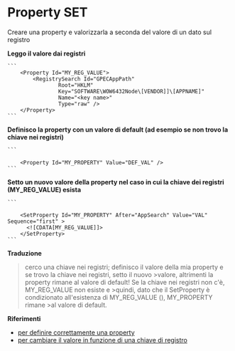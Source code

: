 

# Property SET

Creare una property e valorizzarla a seconda del valore di un dato sul registro

**Leggo il valore dai registri**
    
    ```
        <Property Id="MY_REG_VALUE">
            <RegistrySearch Id="GPECAppPath"
                    Root="HKLM"
                    Key="SOFTWARE\WOW6432Node\[VENDOR]]\[APPNAME]"
                    Name="<key name>"
                    Type="raw" />
        </Property>
    ```

**Definisco la property con un valore di default (ad esempio se non trovo la chiave nei registri)**
    
    ```

        <Property Id="MY_PROPERTY" Value="DEF_VAL" />
    ``` 

**Setto un nuovo valore della property nel caso in cui la chiave dei registri (MY_REG_VALUE) esista**
    
    ```

        <SetProperty Id="MY_PROPERTY" After="AppSearch" Value="VAL" Sequence="first" >
          <![CDATA[MY_REG_VALUE]]>
        </SetProperty>
    ```

**Traduzione**

>cerco una chiave nei registri; definisco il valore della mia property e se trovo la chiave nei registri, setto il nuovo >valore, altrimenti la property rimane al valore di default! Se la chiave nei registri non c'è, MY_REG_VALUE non esiste e >quindi, dato che il SetProperty è condizionato all'esistenza di MY_REG_VALUE (<![CDATA[MY_REG_VALUE]]>), MY_PROPERTY rimane >al valore di default.

**Riferimenti**

- [per definire correttamente una property](http://codebuckets.com/2016/07/23/conditional-deployment-with-wix/)
- [per cambiare il valore in funzione di una chiave di registro](https://stackoverflow.com/questions/26753632/wix-how-do-i-set-property-conditionally)    






